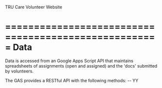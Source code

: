TRU Care Volunteer Website



=====================================================
Data
=====================================================

Data is accessed from an Google Apps Script API that maintains spreadsheets
of assignments (open and assigned) and the 'docs' submitted by volunteers.

The GAS provides a RESTful API with the following methods:
-- YY
